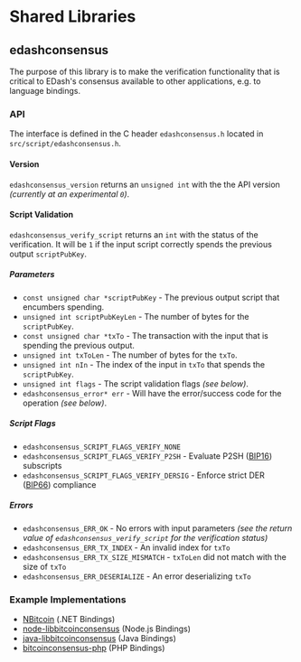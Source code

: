 Shared Libraries
================

## edashconsensus

The purpose of this library is to make the verification functionality that is critical to EDash's consensus available to other applications, e.g. to language bindings.

### API

The interface is defined in the C header `edashconsensus.h` located in  `src/script/edashconsensus.h`.

#### Version

`edashconsensus_version` returns an `unsigned int` with the the API version *(currently at an experimental `0`)*.

#### Script Validation

`edashconsensus_verify_script` returns an `int` with the status of the verification. It will be `1` if the input script correctly spends the previous output `scriptPubKey`.

##### Parameters
- `const unsigned char *scriptPubKey` - The previous output script that encumbers spending.
- `unsigned int scriptPubKeyLen` - The number of bytes for the `scriptPubKey`.
- `const unsigned char *txTo` - The transaction with the input that is spending the previous output.
- `unsigned int txToLen` - The number of bytes for the `txTo`.
- `unsigned int nIn` - The index of the input in `txTo` that spends the `scriptPubKey`.
- `unsigned int flags` - The script validation flags *(see below)*.
- `edashconsensus_error* err` - Will have the error/success code for the operation *(see below)*.

##### Script Flags
- `edashconsensus_SCRIPT_FLAGS_VERIFY_NONE`
- `edashconsensus_SCRIPT_FLAGS_VERIFY_P2SH` - Evaluate P2SH ([BIP16](https://github.com/bitcoin/bips/blob/master/bip-0016.mediawiki)) subscripts
- `edashconsensus_SCRIPT_FLAGS_VERIFY_DERSIG` - Enforce strict DER ([BIP66](https://github.com/bitcoin/bips/blob/master/bip-0066.mediawiki)) compliance

##### Errors
- `edashconsensus_ERR_OK` - No errors with input parameters *(see the return value of `edashconsensus_verify_script` for the verification status)*
- `edashconsensus_ERR_TX_INDEX` - An invalid index for `txTo`
- `edashconsensus_ERR_TX_SIZE_MISMATCH` - `txToLen` did not match with the size of `txTo`
- `edashconsensus_ERR_DESERIALIZE` - An error deserializing `txTo`

### Example Implementations
- [NBitcoin](https://github.com/NicolasDorier/NBitcoin/blob/master/NBitcoin/Script.cs#L814) (.NET Bindings)
- [node-libbitcoinconsensus](https://github.com/bitpay/node-libbitcoinconsensus) (Node.js Bindings)
- [java-libbitcoinconsensus](https://github.com/dexX7/java-libbitcoinconsensus) (Java Bindings)
- [bitcoinconsensus-php](https://github.com/Bit-Wasp/bitcoinconsensus-php) (PHP Bindings)
